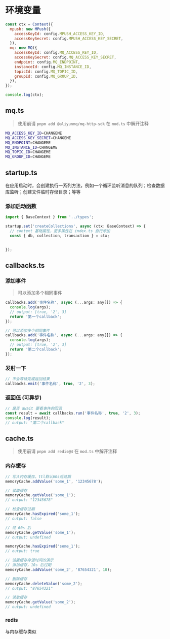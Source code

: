 # 环境变量

```js
const ctx = Context({
  mpush: new MPush({
    accessKeyId: config.MPUSH_ACCESS_KEY_ID,
    accessKeySecret: config.MPUSH_ACCESS_KEY_SECRET,
  }),
  mq: new MQ({
    accessKeyId: config.MQ_ACCESS_KEY_ID,
    accessKeySecret: config.MQ_ACCESS_KEY_SECRET,
    endpoint: config.MQ_ENDPOINT,
    instanceId: config.MQ_INSTANCE_ID,
    topicId: config.MQ_TOPIC_ID,
    groupId: config.MQ_GROUP_ID,
  }),
});

console.log(ctx);
```

## mq.ts

> 使用前请 `pnpm add @aliyunmq/mq-http-sdk`
> 在 `mod.ts` 中解开注释

```bash
MQ_ACCESS_KEY_ID=CHANGEME
MQ_ACCESS_KEY_SECRET=CHANGEME
MQ_ENDPOINT=CHANGEME
MQ_INSTANCE_ID=CHANGEME
MQ_TOPIC_ID=CHANGEME
MQ_GROUP_ID=CHANGEME
```

## startup.ts

在应用启动时，会创建执行一系列方法，例如一个循环监听消息的队列；检查数据库监听；创建文件临时存储目录；等等

### 添加启动函数

```js
import { BaseContext } from '../types';

startup.set('createCollections', async (ctx: BaseContext) => {
  // context 基础属性，更多属性在 index.ts 自行添加
  const { db, collection, transaction } = ctx;

  
});
```

## callbacks.ts

### 添加事件

> 可以添加多个相同事件

```js
callbacks.add('事件名称', async (...args: any[]) => {
  console.log(args);
  // output: [true, '2', 3]
  return '第一个callback';
});

// 可以添加多个相同事件
callbacks.add('事件名称', async (...args: any[]) => {
  console.log(args);
  // output: [true, '2', 3]
  return '第二个callback';
});
```

### 发射一下

```js
// 不会等待完成返回结果
callbacks.emit('事件名称', true, '2', 3);
```

### 返回值 (可异步)

```js
// 是否 await 要看事件的回调
const result = await callbacks.run('事件名称', true, '2', 3);
console.log(result);
// output: "第二个callback"
```

## cache.ts

> 使用前请 `pnpm add redis@4`
> 在 `mod.ts` 中解开注释

### 内存缓存

```js
// 写入内存缓存。ttl默认60s后过期
memoryCache.addValue('some_1', '12345678');

// 读取缓存
memoryCache.getValue('some_1');
// output: "12345678"

// 检查缓存过期
memoryCache.hasExpired('some_1');
// output: false

// 过 60s 后
memoryCache.getValue('some_1');
// output: undefined

memoryCache.hasExpired('some_1');
// output: true

// 设置缓存存活时间的演示
// 添加缓存，10s 后过期
memoryCache.addValue('some_2', '87654321', 10);

// 删除缓存
memoryCache.deleteValue('some_2');
// output: "87654321"

// 读取缓存
memoryCache.getValue('some_2');
// output: undefined
```

### redis

与内存缓存类似
